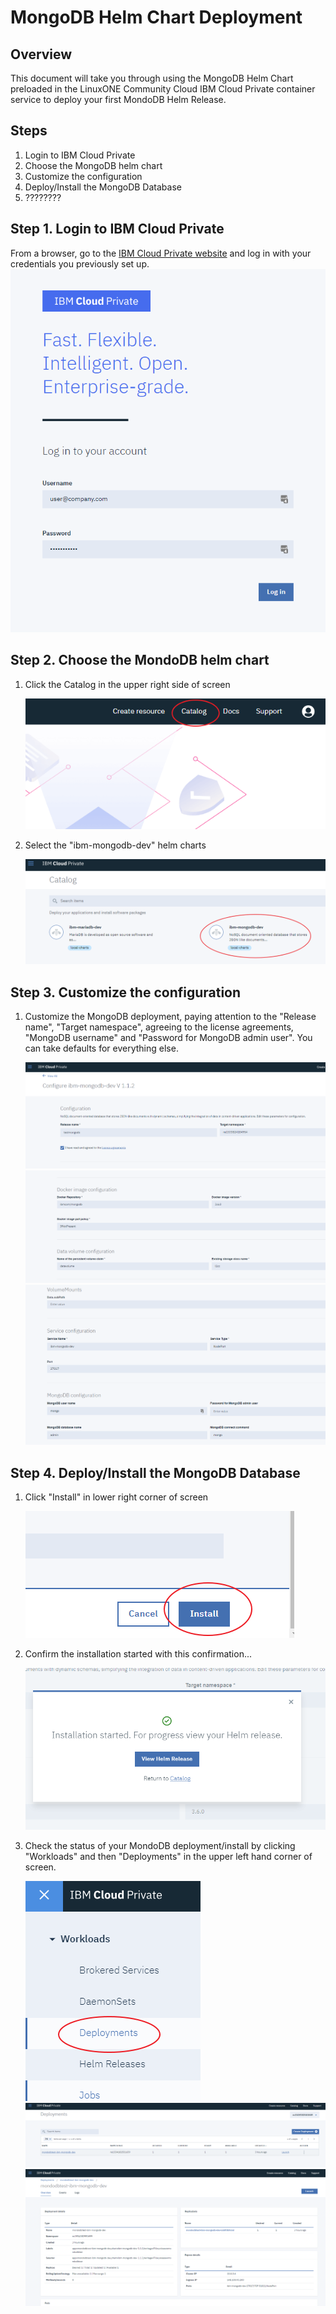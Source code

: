# MongoDB Helm Chart Deployment

## Overview
This document will take you through using the MongoDB Helm Chart preloaded in the LinuxONE Community Cloud IBM Cloud Private container service to deploy your first MondoDB Helm Release.

## Steps

1. Login to IBM Cloud Private
2. Choose the MongoDB helm chart
3. Customize the configuration
4. Deploy/Install the MongoDB Database
5. ????????

## Step 1. Login to IBM Cloud Private

From a browser, go to the [IBM Cloud Private website](https://container.cloud.marist.edu:8443/oidc/login.jsp) and log in with your credentials you previously set up.
    ![alt text](images-mongodb/login.png "login")


## Step 2. Choose the MondoDB helm chart

1.  Click the Catalog in the upper right side of screen

    ![alt text](images-mongodb/catalog.png "catalog")

2.  Select the "ibm-mongodb-dev" helm charts

    ![alt text](images-mongodb/select-mongodb.png "select mongodb")


## Step 3. Customize the configuration

1. Customize the MongoDB deployment, paying attention to the "Release name", "Target namespace", agreeing to the license agreements, "MongoDB username" and "Password for MongoDB admin user".  You can take defaults for everything else.

    ![alt text](images-mongodb/config-mongo-1.png "select config-mongo")
    ![alt text](images-mongodb/config-mongo-2.png "select config-mongo")
    ![alt text](images-mongodb/config-mongo-3.png "select config-mongo")


## Step 4.  Deploy/Install the MongoDB Database

1. Click "Install" in lower right corner of screen

    ![alt text](images-mongodb/mongo-install.png "install")

2. Confirm the installation started with this confirmation...

    ![alt text](images-mongodb/mongo-install-confirm.png "install confirmation")

3. Check the status of your MondoDB deployment/install by clicking "Workloads" and then "Deployments" in the upper left hand corner of screen.

    
    ![alt text](images-mongodb/deployments.png "deployments")
    ![alt text](images-mongodb/deployments-2.png "deployments")
    ![alt text](images-mongodb/deployments-3.png "deployments")
